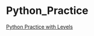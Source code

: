 # Python_Practice
[Python Practice with Levels](https://github.com/tigerfanxiao/Python_Practice/blob/master/Basic_Level/101Python_Basic_Practice.md)
